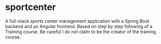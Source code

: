 # sportcenter

A full-stack sports center management application with a Spring Boot backend and an Angular frontend. Based on step by step following of a Training course.
Be careful I do not claim to be the creator of the training course.
